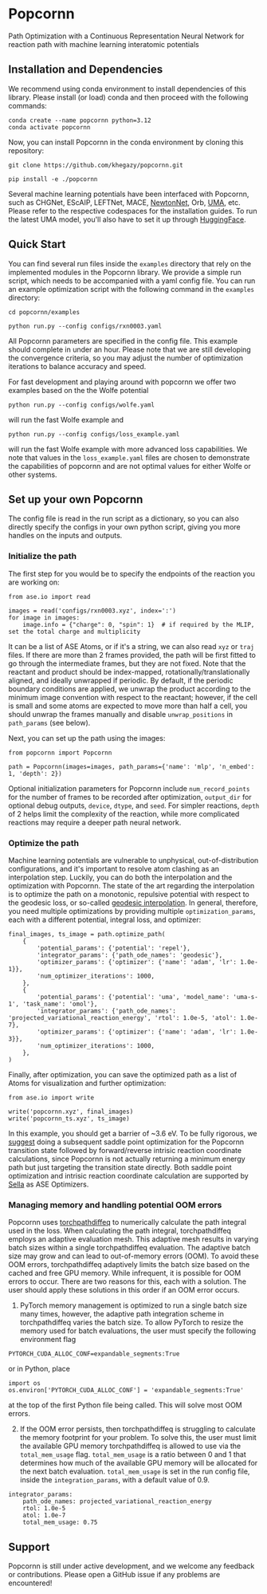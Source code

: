 # Popcornn
Path Optimization with a Continuous Representation Neural Network for reaction path with machine learning interatomic potentials

## Installation and Dependencies
We recommend using conda environment to install dependencies of this library. Please install (or load) conda and then proceed with the following commands:
```
conda create --name popcornn python=3.12
conda activate popcornn
```

Now, you can install Popcornn in the conda environment by cloning this repository:
```
git clone https://github.com/khegazy/popcornn.git

pip install -e ./popcornn
```
Several machine learning potentials have been interfaced with Popcornn, such as CHGNet, EScAIP, LEFTNet, MACE, [NewtonNet](https://github.com/THGLab/NewtonNet), Orb, [UMA](https://github.com/facebookresearch/fairchem), etc. Please refer to the respective codespaces for the installation guides. To run the latest UMA model, you'll also have to set it up through [HuggingFace](https://rowansci.com/blog/how-to-run-open-molecules-2025).

## Quick Start
You can find several run files inside the `examples` directory that rely on the implemented modules in the Popcornn library. We provide a simple run script, which needs to be accompanied with a yaml config file. You can run an example optimization script with the following command in the `examples` directory:
```
cd popcornn/examples

python run.py --config configs/rxn0003.yaml
```
All Popcornn parameters are specified in the config file. This example should complete in under an hour. Please note that we are still developing the convergence criteria, so you may adjust the number of optimization iterations to balance accuracy and speed.

For fast development and playing around with popcornn we offer two examples based on the the Wolfe potential
```
python run.py --config configs/wolfe.yaml
```
will run the fast Wolfe example and 
```
python run.py --config configs/loss_example.yaml
```
will run the fast Wolfe example with more advanced loss capabilities. We note that values in the `loss_example.yaml` files are chosen to demonstrate the capabilities of popcornn and are not optimal values for either Wolfe or other systems.

## Set up your own Popcornn
The config file is read in the run script as a dictionary, so you can also directly specify the configs in your own python script, giving you more handles on the inputs and outputs.

### Initialize the path
The first step for you would be to specify the endpoints of the reaction you are working on:
```
from ase.io import read

images = read('configs/rxn0003.xyz', index=':')
for image in images:
    image.info = {"charge": 0, "spin": 1}  # if required by the MLIP, set the total charge and multiplicity
```
It can be a list of ASE Atoms, or if it's a string, we can also read `xyz` or `traj` files. If there are more than 2 frames provided, the path will be first fitted to go through the intermediate frames, but they are not fixed. Note that the reactant and product should be index-mapped, rotationally/translationally aligned, and ideally unwrapped if periodic. By default, if the periodic boundary conditions are applied, we unwrap the product according to the minimum image convention with respect to the reactant; however, if the cell is small and some atoms are expected to move more than half a cell, you should unwrap the frames manually and disable `unwrap_positions` in `path_params` (see below).

Next, you can set up the path using the images:
```
from popcornn import Popcornn

path = Popcornn(images=images, path_params={'name': 'mlp', 'n_embed': 1, 'depth': 2})
```
Optional initialization parameters for Popcornn include `num_record_points` for the number of frames to be recorded after optimization, `output_dir` for optional debug outputs, `device`, `dtype`, and `seed`. For simpler reactions, `depth` of 2 helps limit the complexity of the reaction, while more complicated reactions may require a deeper path neural network.

### Optimize the path
Machine learning potentials are vulnerable to unphysical, out-of-distribution configurations, and it's important to resolve atom clashing as an interpolation step. Luckily, you can do both the interpolation and the optimization with Popcornn. The state of the art regarding the interpolation is to optimize the path on a monotonic, repulsive potential with respect to the geodesic loss, or so-called [geodesic interpolation](https://pubs.aip.org/aip/jcp/article/150/16/164103/198363/Geodesic-interpolation-for-reaction-pathways). In general, therefore, you need multiple optimizations by providing multiple `optimization_params`, each with a different potential, integral loss, and optimizer:
```
final_images, ts_image = path.optimize_path(
    {
        'potential_params': {'potential': 'repel'},
        'integrator_params': {'path_ode_names': 'geodesic'},
        'optimizer_params': {'optimizer': {'name': 'adam', 'lr': 1.0e-1}},
        'num_optimizer_iterations': 1000,
    },
    {
        'potential_params': {'potential': 'uma', 'model_name': 'uma-s-1', 'task_name': 'omol'},
        'integrator_params': {'path_ode_names': 'projected_variational_reaction_energy', 'rtol': 1.0e-5, 'atol': 1.0e-7},
        'optimizer_params': {'optimizer': {'name': 'adam', 'lr': 1.0e-3}},
        'num_optimizer_iterations': 1000,
    },
)
```
Finally, after optimization, you can save the optimized path as a list of Atoms for visualization and further optimization:
```
from ase.io import write

write('popcornn.xyz', final_images)
write('popcornn_ts.xyz', ts_image)
```
In this example, you should get a barrier of ~3.6 eV. To be fully rigorous, we [suggest](https://www.nature.com/articles/s41467-024-52481-5) doing a subsequent saddle point optimization for the Popcornn transition state followed by forward/reverse intrisic reaction coordinate calculations, since Popcornn is not actually returning a minimum energy path but just targeting the transition state directly. Both saddle point optimization and intrisic reaction coordinate calculation are supported by [Sella](https://github.com/zadorlab/sella/tree/master) as ASE Optimizers.

### Managing memory and handling potential OOM errors
Popcornn uses [torchpathdiffeq](https://github.com/khegazy/torchpathdiffeq/tree/main) to numerically calculate the path integral used in the loss. When calculating the path integral, torchpathdiffeq employs an adaptive evaluation mesh. This adaptive mesh results in varying batch sizes within a single torchpathdiffeq evaluation. The adaptive batch size may grow and can lead to out-of-memory errors (OOM). To avoid these OOM errors, torchpathdiffeq adaptively limits the batch size based on the cached and free GPU memory. While infrequent, it is possible for OOM errors to occur. There are two reasons for this, each with a solution. The user should apply these solutions in this order if an OOM error occurs.
1. PyTorch memory management is optimized to run a single batch size many times, however, the adaptive path integration scheme in torchpathdiffeq varies the batch size. To allow PyTorch to resize the memory used for batch evaluations, the user must specify the following environment flag
```
PYTORCH_CUDA_ALLOC_CONF=expandable_segments:True
```
or in Python, place
```
import os
os.environ['PYTORCH_CUDA_ALLOC_CONF'] = 'expandable_segments:True'
```
at the top of the first Python file being called. This will solve most OOM errors.

2. If the OOM error persists, then torchpathdiffeq is struggling to calculate the memory footprint for your problem. To solve this, the user must limit the available GPU memory torchpathdiffeq is allowed to use via the `total_mem_usage` flag. `total_mem_usage` is a ratio between 0 and 1 that determines how much of the available GPU memory will be allocated for the next batch evaluation. `total_mem_usage` is set in the run config file, inside the `integration_params`, with a default value of 0.9.
```
integrator_params: 
    path_ode_names: projected_variational_reaction_energy
    rtol: 1.0e-5
    atol: 1.0e-7
    total_mem_usage: 0.75
```


## Support

Popcornn is still under active development, and we welcome any feedback or contributions. Please open a GitHub issue if any problems are encountered!
